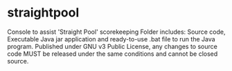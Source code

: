 # straightpool
Console to assist 'Straight Pool' scorekeeping
Folder includes: Source code, Executable Java jar application and ready-to-use .bat file to run the Java program.
Published under GNU v3 Public License, any changes to source code MUST be released under the same conditions and cannot be closed source.
